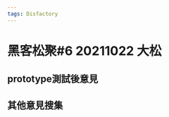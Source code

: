 ```yaml
---
tags: Disfactory
---
```


# 黑客松聚#6 20211022 <span class="label label-danger">大松</span>

## prototype測試後意見

## 其他意見搜集
